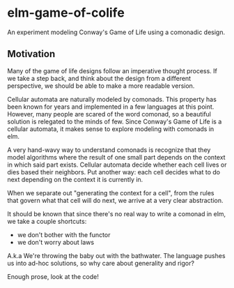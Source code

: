 # elm-game-of-colife

An experiment modeling Conway's Game of Life using a comonadic design.

## Motivation

Many of the game of life designs follow an imperative thought process. If we take a step back, and think about the design from a different perspective, we should be able to make a more readable version.

Cellular automata are naturally modeled by comonads. This property has been known for years and implemented in a few languages at this point. However, many people are scared of the word comonad, so a beautiful solution is relegated to the minds of few. Since Conway's Game of Life is a cellular automata, it makes sense to explore modeling with comonads in elm.

A very hand-wavy way to understand comonads is recognize that they model algorithms where the result of one small part depends on the context in which said part exists. Cellular automata decide whether each cell lives or dies based their neighbors. Put another way: each cell decides what to do next depending on the context it is currently in.

When we separate out "generating the context for a cell", from the rules that govern what that cell will do next, we arrive at a very clear abstraction.

It should be known that since there's no real way to write a comonad in elm, we take a couple shortcuts:

* we don't bother with the functor
* we don't worry about laws

A.k.a We're throwing the baby out with the bathwater. The language pushes us into ad-hoc solutions, so why care about generality and rigor?

Enough prose, look at the code!
